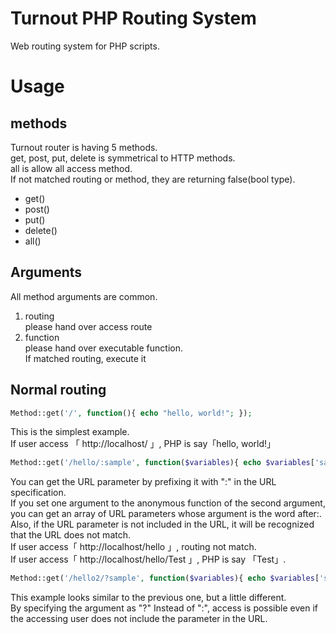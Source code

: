 # Turnout PHP Routing System
Web routing system for PHP scripts.  
# Usage
  
## methods
Turnout router is having 5 methods.  
get, post, put, delete is symmetrical to HTTP methods.  
all is allow all access method.  
If not matched routing or method, they are returning false(bool type).  

* get()  
* post()  
* put()  
* delete()  
* all()  
  
## Arguments
All method arguments are common.  
1. routing  
  please hand over access route  
2. function  
  please hand over executable function.  
  If matched routing, execute it
  
## Normal routing
```php
Method::get('/', function(){ echo "hello, world!"; });
```  
This is the simplest example.  
If user access 「 http://localhost/ 」, PHP is say「hello, world!」  

```php
Method::get('/hello/:sample', function($variables){ echo $variables['sample'] });
```  
You can get the URL parameter by prefixing it with ":" in the URL specification.  
If you set one argument to the anonymous function of the second argument, you can get an array of URL parameters whose argument is the word after:.  
Also, if the URL parameter is not included in the URL, it will be recognized that the URL does not match.  
If user access「 http://localhost/hello 」, routing not match.  
If user access「 http://localhost/hello/Test 」, PHP is say 「Test」.  

```php
Method::get('/hello2/?sample', function($variables){ echo $variables['sample'] });
```  
This example looks similar to the previous one, but a little different.  
By specifying the argument as "?" Instead of ":", access is possible even if the accessing user does not include the parameter in the URL.  
